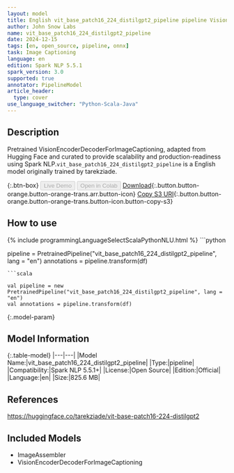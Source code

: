 ```yaml
---
layout: model
title: English vit_base_patch16_224_distilgpt2_pipeline pipeline VisionEncoderDecoderForImageCaptioning from tarekziade
author: John Snow Labs
name: vit_base_patch16_224_distilgpt2_pipeline
date: 2024-12-15
tags: [en, open_source, pipeline, onnx]
task: Image Captioning
language: en
edition: Spark NLP 5.5.1
spark_version: 3.0
supported: true
annotator: PipelineModel
article_header:
  type: cover
use_language_switcher: "Python-Scala-Java"
---
```


## Description

Pretrained VisionEncoderDecoderForImageCaptioning, adapted from Hugging Face and curated to provide scalability and production-readiness using Spark NLP.`vit_base_patch16_224_distilgpt2_pipeline` is a English model originally trained by tarekziade.

{:.btn-box}
<button class="button button-orange" disabled>Live Demo</button>
<button class="button button-orange" disabled>Open in Colab</button>
[Download](https://s3.amazonaws.com/auxdata.johnsnowlabs.com/public/models/vit_base_patch16_224_distilgpt2_pipeline_en_5.5.1_3.0_1734223942177.zip){:.button.button-orange.button-orange-trans.arr.button-icon}
[Copy S3 URI](s3://auxdata.johnsnowlabs.com/public/models/vit_base_patch16_224_distilgpt2_pipeline_en_5.5.1_3.0_1734223942177.zip){:.button.button-orange.button-orange-trans.button-icon.button-copy-s3}

## How to use



<div class="tabs-box" markdown="1">
{% include programmingLanguageSelectScalaPythonNLU.html %}
```python

pipeline = PretrainedPipeline("vit_base_patch16_224_distilgpt2_pipeline", lang = "en")
annotations =  pipeline.transform(df)   

```
```scala

val pipeline = new PretrainedPipeline("vit_base_patch16_224_distilgpt2_pipeline", lang = "en")
val annotations = pipeline.transform(df)

```
</div>

{:.model-param}
## Model Information

{:.table-model}
|---|---|
|Model Name:|vit_base_patch16_224_distilgpt2_pipeline|
|Type:|pipeline|
|Compatibility:|Spark NLP 5.5.1+|
|License:|Open Source|
|Edition:|Official|
|Language:|en|
|Size:|825.6 MB|

## References

https://huggingface.co/tarekziade/vit-base-patch16-224-distilgpt2

## Included Models

- ImageAssembler
- VisionEncoderDecoderForImageCaptioning